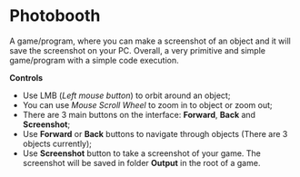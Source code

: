 # Photobooth
A game/program, where you can make a screenshot of an object and it will save the screenshot on your PC. Overall, a very primitive and simple game/program with a simple code execution.


**Controls**

- Use LMB (*Left mouse button*) to orbit around an object;
- You can use *Mouse Scroll Wheel* to zoom in to object or zoom out;
- There are 3 main buttons on the interface: **Forward**, **Back** and **Screenshot**;
- Use **Forward** or **Back** buttons to navigate through objects (There are 3 objects currently);
- Use **Screenshot** button to take a screenshot of your game. The screenshot will be saved in folder **Output** in the root of a game.
